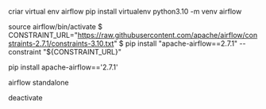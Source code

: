 criar virtual env airflow
pip install virtualenv
python3.10 -m venv airflow

source airflow/bin/activate
$ CONSTRAINT_URL="https://raw.githubusercontent.com/apache/airflow/constraints-2.7.1/constraints-3.10.txt"
$ pip install "apache-airflow==2.7.1" --constraint "${CONSTRAINT_URL}"

pip install apache-airflow=='2.7.1'


airflow standalone

deactivate